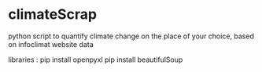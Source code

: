 # climateScrap
python script to quantify climate change on the place of your choice, based on infoclimat website data

libraries : 
pip install openpyxl
pip install beautifulSoup
